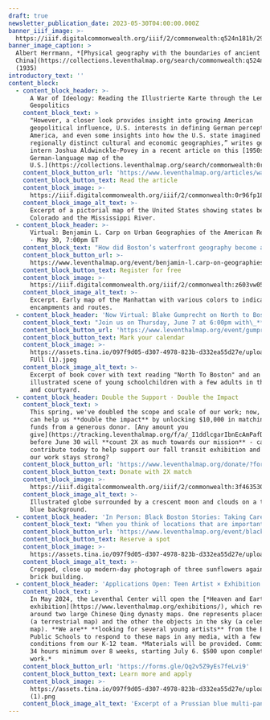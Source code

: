 ```yaml
---
draft: true
newsletter_publication_date: 2023-05-30T04:00:00.000Z
banner_iiif_image: >-
  https://iiif.digitalcommonwealth.org/iiif/2/commonwealth:q524n181h/293,2137,3724,1602/2000,/0/default.jpg
banner_image_caption: >
  Albert Herrmann, *[Physical geography with the boundaries of ancient
  China](https://collections.leventhalmap.org/search/commonwealth:q524n1807)*
  (1935)
introductory_text: ''
content_block:
  - content_block_header: >-
      A War of Ideology: Reading the Illustrierte Karte through the Lens of
      Geopolitics
    content_block_text: >
      "However, a closer look provides insight into growing American
      geopolitical influence, U.S. interests in defining German perceptions of
      America, and even some insights into how the U.S. state imagined its own
      regionally distinct cultural and economic geographies,” writes geospatial
      intern Joshua Aldwinckle-Povey in a recent article on this [1950s
      German-language map of the
      U.S.](https://collections.leventhalmap.org/search/commonwealth:0r96fp17t)
    content_block_button_url: 'https://www.leventhalmap.org/articles/war-of-ideology/'
    content_block_button_text: Read the article
    content_block_image: >-
      https://iiif.digitalcommonwealth.org/iiif/2/commonwealth:0r96fp183/2581,858,2495,2619/2000,/0/default.jpg
    content_block_image_alt_text: >-
      Excerpt of a pictorial map of the United States showing states between
      Colorado and the Mississippi River. 
  - content_block_header: >-
      Virtual: Benjamin L. Carp on Urban Geographies of the American Revolution
      · May 30, 7:00pm ET
    content_block_text: "How did Boston’s waterfront geography become a flashpoint for rebellion? How did public gathering spaces in Philadelphia create the context for democratic ideas about mass politics? Can maps help us learn whether New York City was deliberately set on fire in 1776? Join us this Tuesday at 7:00pm with scholar\_**Benjamin L. Carp**\_to learn about these and other insights from a historical geographic approach to the Revolutionary period.\n"
    content_block_button_url: >-
      https://www.leventhalmap.org/event/benjamin-l.carp-on-geographies-of-the-revolution/
    content_block_button_text: Register for free
    content_block_image: >-
      https://iiif.digitalcommonwealth.org/iiif/2/commonwealth:z603vw05v/6521,7260,1763,1989/,2000/0/default.jpg
    content_block_image_alt_text: >-
      Excerpt. Early map of the Manhattan with various colors to indicate
      encampments and routes.
  - content_block_header: 'Now Virtual: Blake Gumprecht on North to Boston · June 7, 6:00pm ET'
    content_block_text: "Join us on Thursday, June 7 at 6:00pm with\_**Blake Gumprecht**\_for a virtual talk on his new book,\_***North to Boston: Life Histories from the Black Great Migration in New England***.\_*North to Boston*\_traces the history of the Great Migration, when tens of thousands of Black people moved to Boston from the South, and explores its impacts in greater depth through the lives of ten individuals, each the subject of one chapter. *Note that this program has been changed from an in-person to a virtual format.*\n"
    content_block_button_url: 'https://www.leventhalmap.org/event/gumprecht-author-talk/'
    content_block_button_text: Mark your calendar
    content_block_image: >-
      https://assets.tina.io/097f9d05-d307-4978-823b-d332ea55d27e/uploads/NTB
      FUll (1).jpeg
    content_block_image_alt_text: >-
      Excerpt of book cover with text reading "North To Boston" and an
      illustrated scene of young schoolchildren with a few adults in the street
      and courtyard. 
  - content_block_header: Double the Support · Double the Impact
    content_block_text: >
      This spring, we've doubled the scope and scale of our work; now, you too
      can help us **double the impact** by unlocking $10,000 in matching gift
      funds from a generous donor. [Any amount you
      give](https://tracking.leventhalmap.org/f/a/_I1ddlcgarIbnEcAmPafDQ~~/AAAHUQA~/RgRmUOGCP0UgNTVmZDZhYThhZmNjMmVmZTU5MTAzNWFmYTMzYThiZDlEpmh0dHBzOi8vd3d3LmxldmVudGhhbG1hcC5vcmcvZG9uYXRlLz9mb3JtPUdFTkNBTVBBSUdOJnV0bV9zb3VyY2U9ZW1haWxvY3RvcHVzJnV0bV9tZWRpdW09ZW1haWwmdXRtX2NhbXBhaWduPUVPRlkyMyUyME1hdGNoJTIwQ2FtcGFpZ24lMjAtJTIwRmlyc3QlMjBTZW5kJTIwLSUyMEdlbmVyYWxXBXNwY2V1QgpkZoJcbmRhAZBSUhhyc2hhcmVyQGxldmVudGhhbG1hcC5vcmdYBAAAHbE~)
      before June 30 will **count 2X as much towards our mission** - can you
      contribute today to help support our fall transit exhibition and ensure
      our work stays strong?
    content_block_button_url: 'https://www.leventhalmap.org/donate/?form=GENCAMPAIGN'
    content_block_button_text: Donate with 2X match
    content_block_image: >-
      https://iiif.digitalcommonwealth.org/iiif/2/commonwealth:3f463530h/2446,1335,5710,4966/2000,/0/default.jpg
    content_block_image_alt_text: >-
      Illustrated globe surrounded by a crescent moon and clouds on a turquoise
      blue background. 
  - content_block_header: 'In Person: Black Boston Stories: Taking Care · June 15, 6:00pm ET'
    content_block_text: "When you think of locations that are important for taking care of residents in Boston’s Black communities, what place or places come to mind? On Thursday, June 15 at 6PM at the\_Grove Hall Branch Library, **Apolo Cátala**, [OASIS on Ballou](https://www.thecarrotproject.org/wp-content/uploads/2021/03/Oasis_Client_Update_2020.8691901.pdf); **Reggie Jean**, [Haley House](https://haleyhouse.org/); and **Jo-Anna Rorie**, [Neighborhood Birth Center](https://neighborhoodbirthcenter.org/) will reflect on taking care in and of Boston’s Black communities and lead a wider conversation with participants. *Food will be served starting at 5:30PM.*\n"
    content_block_button_url: 'https://www.leventhalmap.org/event/black-boston-stories-taking-care/'
    content_block_button_text: Reserve a spot
    content_block_image: >-
      https://assets.tina.io/097f9d05-d307-4978-823b-d332ea55d27e/uploads/238249978_3be74d2b7b_b.jpeg
    content_block_image_alt_text: >-
      Cropped, close up modern-day photograph of three sunflowers against a
      brick building.
  - content_block_header: 'Applications Open: Teen Artist × Exhibition Contributor'
    content_block_text: >
      In May 2024, the Leventhal Center will open the [*Heaven and Earth*
      exhibition](https://www.leventhalmap.org/exhibitions/), which revolves
      around two large Chinese Qing dynasty maps. One represents places on Earth
      (a terrestrial map) and the other the objects in the sky (a celestial
      map). **We are** **looking for several young artists** from the Boston
      Public Schools to respond to these maps in any media, with a few guiding
      conditions from our K-12 team. *Materials will be provided. Commitment of
      34 hours minimum over 8 weeks, starting July 6. $500 upon completion of
      work.*
    content_block_button_url: 'https://forms.gle/Qq2v5Z9yEs7feLvi9'
    content_block_button_text: Learn more and apply
    content_block_image: >-
      https://assets.tina.io/097f9d05-d307-4978-823b-d332ea55d27e/uploads/MicrosoftTeams-image
      (1).png
    content_block_image_alt_text: 'Excerpt of a Prussian blue multi-panel map. '
---
```










































